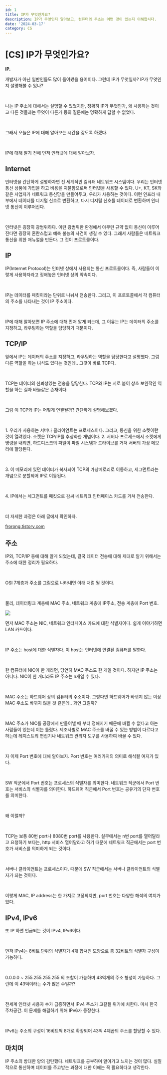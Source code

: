 ```yaml
---
id: 1
title: IP가 무엇인가요?
description: IP가 무엇인지 알아보고, 컴퓨터의 주소는 어떤 것이 있는지 이해합시다.
date: '2024-03-17'
category: CS
---
```


# \[CS\] IP가 무엇인가요?

**IP.**

개발자가 아닌 일반인들도 많이 들어봤을 용어이다. 그런데 IP가 무엇일까? IP가 무엇인지 설명해볼 수 있나?

<br/>

나는 IP 주소에 대해서는 설명할 수 있었지만, 정확히 IP가 무엇인가, 왜 사용하는 것이고 다른 것들과는 무엇이 다른가 등의 질문에는 명확하게 답할 수 없었다.

<br/>

그래서 오늘은 IP에 대해 알아보는 시간을 갖도록 하겠다.

<br/>

IP에 대해 알기 전에 먼저 인터넷에 대해 알아보자.

## Internet

인터넷을 간단하게 설명하자면 전 세계적인 컴퓨터 네트워크 시스템이다. 우리는 인터넷 통신 상품에 가입을 하고 비용을 지불함으로써 인터넷을 사용할 수 있다. U+, KT, SK와 같은 사업자가 네트워크 통신망을 만들어두고, 우리가 사용하는 것이다. 이런 인프라 내부에서 데이터를 디지털 신호로 변환하고, 다시 디지털 신호를 데이터로 변환하며 인터넷 통신이 이루어진다.

<br/>

인터넷은 굉장히 광범위하다. 이런 광범위한 환경에서 아무런 규약 없이 통신이 이루어진다면 굉장히 혼란스럽고 예측 불능의 사건이 생길 수 있다. 그래서 사람들은 네트워크 통신을 위한 매뉴얼을 만든다. 그 것이 프로토콜이다.

## IP

IP(Internet Protocol)는 인터넷 상에서 사용되는 통신 프로토콜이다. 즉, 사람들이 이렇게 사용하자라고 정해놓은 인터넷 상의 약속이다.

<br/>

IP는 데이터를 패킷이라는 단위로 나눠서 전송한다. 그리고, 이 프로토콜에서 각 컴퓨터의 주소를 나타내는 것이 IP 주소이다.

<br/>

IP에 대해 알아보면 IP 주소에 대해 먼저 알게 되는데, 그 이유는 IP는 데이터의 주소를 지정하고, 라우팅하는 역할을 담당하기 때문이다.

## TCP/IP

앞에서 IP는 데이터의 주소를 지정하고, 라우팅하는 역할을 담당한다고 설명했다. 그럼 다른 역할을 하는 녀석도 있다는 것인데.. 그것이 바로 TCP다.

<br/>

TCP는 데이터의 신뢰성있는 전송을 담당한다. TCP와 IP는 서로 붙어 상호 보완적인 역할을 하는 실과 바늘같은 존재이다.

<br/>

그럼 이 TCP와 IP는 어떻게 연결될까? 간단하게 설명해보겠다.

<br/>

1\. 우리가 사용하는 서버나 클라이언트는 프로세스이다. 그리고, 통신을 위한 소켓이란 것이 열려있다. 소켓은 TCP/IP를 추상화한 개념이다. 2. 서버나 프로세스에서 소켓에게 명령을 내리면, 하드디스크의 파일이 파일 시스템과 드라이브를 거쳐 서버의 가상 메모리에 할당된다.

<br/>

3\. 이 메모리에 있던 데이터가 복사되어 TCP의 가상메로리로 이동하고, 세그먼트라는 개념으로 분할되어 IP로 이동된다.

<br/>

4\. IP에서는 세그먼트를 패킷으로 감싸 네트워크 인터페이스 카드를 거쳐 전송한다.

<br/>

더 자세한 과정은 아래 글에서 확인하자.

[frorong.tistory.com](https://frorong.tistory.com/entry/CS-TCP-%EC%9B%90%EB%A6%AC-%EC%99%9C-TCP%EB%8A%94-UDP%EB%B3%B4%EB%8B%A4-%EB%8A%90%EB%A6%B4%EA%B9%8C)

## 주소

IP와, TCP/IP 등에 대해 알게 되었는데, 결국 데이터 전송에 대해 제대로 알기 위해서는 주소에 대한 정리가 필요하다.

<br/>

OSI 7계층과 주소를 그림으로 나타내면 아래 처럼 될 것이다.

<br/>

물리, 데이터링크 계층에 MAC 주소, 네트워크 계층에 IP주소, 전송 계층에 Port 번호.

<img src='https://img1.daumcdn.net/thumb/R1280x0/?scode=mtistory2&fname=https%3A%2F%2Fblog.kakaocdn.net%2Fdn%2FKNpnj%2FbtsFQUrPnjz%2FHG72wVOzkKx7RWIwB6W090%2Fimg.png'/>

먼저 MAC 주소는 NIC, 네트워크 인터페이스 카드에 대한 식별자이다. 쉽게 이야기하면 LAN 카드이다.

<br/>

IP 주소는 host에 대한 식별자다. 이 host는 인터넷에 연결된 컴퓨터를 말한다.

<br/>

한 컴퓨터에 NIC이 한 개라면, 당연히 MAC 주소도 한 개일 것이다. 하지만 IP 주소는 아니다. NIC이 한 개더라도 IP 주소는 n개일 수 있다.

<br/>

MAC 주소는 하드웨어 상의 컴퓨터의 주소이다. 그렇다면 하드웨어가 바뀌지 않는 이상 MAC 주소도 바뀌지 않을 것 같은데.. 과연 그럴까?

<br/>

MAC 주소가 NIC를 공장에서 만들어낼 때 부터 정해지기 때문에 바뀔 수 없다고 아는 사람들이 있는데 이는 틀렸다. 제조사별로 MAC 주소를 바꿀 수 있는 방법이 다르다고 하는데 레지스트리 편집기나 네트워크 관리자 도구를 사용하여 바꿀 수 있다.

<br/>

자 이제 Port 번호에 대해 알아보자. Port 번호는 여러가지의 의미로 해석될 여지가 있다.

<br/>

SW 직군에서 Port 번호는 프로세스의 식별자를 의미한다. 네트워크 직군에서 Port 번호는 서비스의 식별자를 의미한다. 하드웨어 직군에서 Port 번호는 공유기의 단자 번호를 의미한다.

<br/>

왜 이럴까?

<br/>

TCP는 보통 80번 port나 8080번 port를 사용한다. 실무에서는 n번 port를 열어달라고 요청하기 보다는, http 서비스 열어달라고 하기 때문에 네트워크 직군에서는 port 번호가 서비스를 의미하게 되는 것이다.

<br/>

서버나 클라이언트는 프로세스이다. 때문에 SW 직군에서는 서버나 클라이언트의 식별자가 되는 것이다.

<br/>

이렇게 MAC, IP address는 한 가지로 고정되지만, port 번호는 다양한 해석의 여지가 있다.

## IPv4, IPv6

또 IP 하면 언급되는 것이 IPv4, IPv6이다.

<br/>

먼저 IPv4는 8비트 단위의 식별자가 4개 합쳐진 모양으로 총 32비트의 식별자 구성이 가능하다.

<br/>

0.0.0.0 ~ 255.255.255.255 의 조합이 가능하며 43억개의 주소 형성이 가능하다. 그런데 이 43억이라는 수가 많은 수일까?

<br/>

전세계 인터넷 사용자 수가 급증하면서 IPv4 주소가 고갈될 위기에 처한다. 마치 한국 주차공간. 이 문제를 해결하기 위해 IPv6가 등장한다.

<br/>

IPv6는 주소의 구성이 16비트씩 8개로 확장되어 43억 4제곱의 주소를 할당할 수 있다.

## 마치며

IP 주소의 방대한 양의 감탄했다. 네트워크를 공부하며 알아가고 느끼는 것이 많다. 실질적으로 통신하며 데이터를 주고받는 과정에 대한 이해는 꼭 필요하다고 생각한다.
